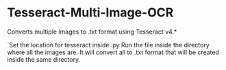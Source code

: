 # Tesseract-Multi-Image-OCR
Converts multiple images to .txt format using Tesseract v4.*

`Set the location for tesseract inside .py
Run the file inside the directory where all the images are.
It will convert all to .txt format that will be created inside the same directory.
